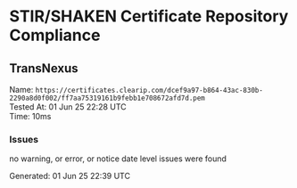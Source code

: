 # STIR/SHAKEN Certificate Repository Compliance

## TransNexus

Name: `https://certificates.clearip.com/dcef9a97-b864-43ac-830b-2290a8d0f002/ff7aa75319161b9febb1e708672afd7d.pem`\
Tested At: 01 Jun 25 22:28 UTC\
Time: 10ms

### Issues

no warning, or error, or notice date level issues were found

Generated: 01 Jun 25 22:39 UTC